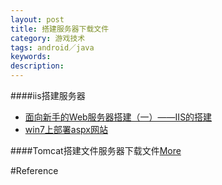 ```yaml
---
layout: post
title: 搭建服务器下载文件
category: 游戏技术
tags: android／java
keywords: 
description: 
---
```


####iis搭建服务器

* [面向新手的Web服务器搭建（一）——IIS的搭建](http://www.2cto.com/os/201405/300927.html)
* [win7上部署aspx网站](http://blog.csdn.net/ikaoni/article/details/22669753)

####Tomcat搭建文件服务器下载文件[More](http://blog.csdn.net/yin_jw/article/details/43524659)

#Reference